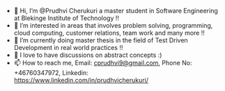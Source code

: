 - 👋 Hi, I’m @Prudhvi Cherukuri a master student in Software Engineering at Blekinge Institute of Technology !!
- 👀 I’m interested in areas that involves problem solving, programming, cloud computing, customer relations, team work and many more !!
- 🌱 I’m currently doing master thesis in the field of Test Driven Development in real world practices !!
- 💞️ I love to have discussions on abstract concepts :)
- 📫 How to reach me, Email: cprudhvi9@gmail.com, Phone No: +46760347972, Linkedin: https://www.linkedin.com/in/prudhvicherukuri/ 

<!---
cprudhvi/cprudhvi is a ✨ special ✨ repository because its `README.md` (this file) appears on your GitHub profile.
You can click the Preview link to take a look at your changes.
--->
